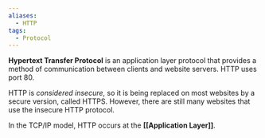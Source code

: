 ```yaml
---
aliases:
  - HTTP
tags:
  - Protocol
---
```

**Hypertext Transfer Protocol** is an application layer protocol that provides a method of communication between clients and website servers. HTTP uses port 80. 

HTTP is *considered insecure*, so it is being replaced on most websites by a secure version, called HTTPS. However, there are still many websites that use the insecure HTTP protocol. 

In the TCP/IP model, HTTP occurs at the **[[Application Layer]]**.